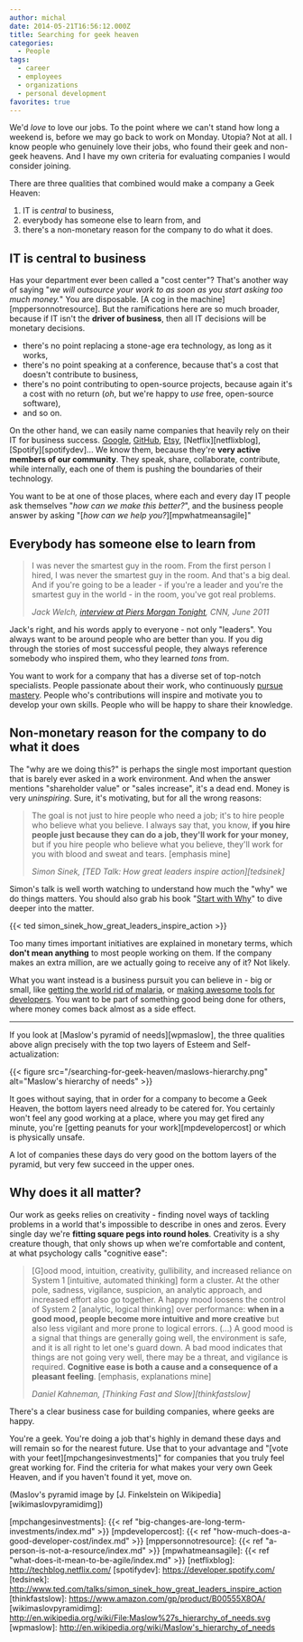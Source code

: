 ```yaml
---
author: michal
date: 2014-05-21T16:56:12.000Z
title: Searching for geek heaven
categories:
  - People
tags:
  - career
  - employees
  - organizations
  - personal development
favorites: true
---
```


We'd _love_ to love our jobs. To the point where we can't stand how long a weekend is, before we may go back to work on Monday. Utopia? Not at all. I know people who genuinely love their jobs, who found their geek and non-geek heavens. And I have my own criteria for evaluating companies I would consider joining.

<!--more-->

There are three qualities that combined would make a company a Geek Heaven:

1. IT is _central_ to business,
2. everybody has someone else to learn from, and
3. there's a non-monetary reason for the company to do what it does.

## IT is central to business

Has your department ever been called a "cost center"? That's another way of saying "_we will outsource your work to <insert cheap labor country> as soon as you start asking too much money._" You are disposable. [A cog in the machine][mppersonnotresource]. But the ramifications here are so much broader, because if IT isn't the __driver of business__, then all IT decisions will be monetary decisions.

- there's no point replacing a stone-age era technology, as long as it works,
- there's no point speaking at a conference, because that's a cost that doesn't contribute to business,
- there's no point contributing to open-source projects, because again it's a cost with no return (_oh_, but we're happy to _use_ free, open-source software),
- and so on.

On the other hand, we can easily name companies that heavily rely on their IT for business success. [Google][googleabout], [GitHub][githubabout], [Etsy][etsyabout], [Netflix][netflixblog], [Spotify][spotifydev]... We know them, because they're __very active members of our community__. They speak, share, collaborate, contribute, while internally, each one of them is pushing the boundaries of their technology.

You want to be at one of those places, where each and every day IT people ask themselves "_how can we make this better?_", and the business people answer by asking "[_how can we help you?_][mpwhatmeansagile]"

## Everybody has someone else to learn from

> I was never the smartest guy in the room. From the first person I hired, I was never the smartest guy in the room. And that's a big deal. And if you're going to be a leader - if you're a leader and you're the smartest guy in the world - in the room, you've got real problems.
>
> <cite>Jack Welch, [interview at Piers Morgan Tonight][cnnjackwelch], CNN, June 2011</cite>

Jack's right, and his words apply to everyone - not only "leaders". You always want to be around people who are better than you. If you dig through the stories of most successful people, they always reference somebody who inspired them, who they learned _tons_ from.

You want to work for a company that has a diverse set of top-notch specialists. People passionate about their work, who continuously [pursue mastery][amazondanpinkdrive]. People who's contributions will inspire and motivate you to develop your own skills. People who will be happy to share their knowledge.

## Non-monetary reason for the company to do what it does

The "why are we doing this?" is perhaps the single most important question that is barely ever asked in a work environment. And when the answer mentions "shareholder value" or "sales increase", it's a dead end. Money is very _uninspiring_. Sure, it's motivating, but for all the wrong reasons:

> The goal is not just to hire people who need a job; it's to hire people who believe what you believe. I always say that, you know, __if you hire people just because they can do a job, they'll work for your money,__ but if you hire people who believe what you believe, they'll work for you with blood and sweat and tears. [emphasis mine]
>
> <cite>Simon Sinek, [TED Talk: How great leaders inspire action][tedsinek]</cite>

Simon's talk is well worth watching to understand how much the "why" we do things matters. You should also grab his book "[Start with Why][amazonstartwithwhy]" to dive deeper into the matter.

{{< ted simon_sinek_how_great_leaders_inspire_action >}}

Too many times important initiatives are explained in monetary terms, which __don't mean anything__ to most people working on them. If the company makes an extra million, are we actually going to receive any of it? Not likely.

What you want instead is a business pursuit you can believe in - big or small, like [getting the world rid of malaria][gatesmalaria], or [making awesome tools for developers][atlassiancompany]. You want to be part of something good being done for others, where money comes back almost as a side effect.

---

If you look at [Maslow's pyramid of needs][wpmaslow], the three qualities above align precisely with the top two layers of Esteem and Self-actualization:

{{< figure src="/searching-for-geek-heaven/maslows-hierarchy.png" alt="Maslow's hierarchy of needs" >}}

It goes without saying, that in order for a company to become a Geek Heaven, the bottom layers need already to be catered for. You certainly won't feel any good working at a place, where you may get fired any minute, you're [getting peanuts for your work][mpdevelopercost] or which is physically unsafe.

A lot of companies these days do very good on the bottom layers of the pyramid, but very few succeed in the upper ones.

## Why does it all matter?

Our work as geeks relies on creativity - finding novel ways of tackling problems in a world that's impossible to describe in ones and zeros. Every single day we're __fitting square pegs into round holes__. Creativity is a shy creature though, that only shows up when we're comfortable and content, at what psychology calls "cognitive ease":

> [G]ood mood, intuition, creativity, gullibility, and increased reliance on System 1 [intuitive, automated thinking] form a cluster. At the other pole, sadness, vigilance, suspicion, an analytic approach, and increased effort also go together. A happy mood loosens the control of System 2 [analytic, logical thinking] over performance: **when in a good mood, people become more intuitive and more creative** but also less vigilant and more prone to logical errors. (...) A good mood is a signal that things are generally going well, the environment is safe, and it is all right to let one's guard down. A bad mood indicates that things are not going very well, there may be a threat, and vigilance is required. **Cognitive ease is both a cause and a consequence of a pleasant feeling**. [emphasis, explanations mine]
>
> <cite>Daniel Kahneman, [Thinking Fast and Slow][thinkfastslow]</cite>

There's a clear business case for building companies, where geeks are happy.

You're a geek. You're doing a job that's highly in demand these days and will remain so for the nearest future. Use that to your advantage and "[vote with your feet][mpchangesinvestments]" for companies that you truly feel great working for. Find the criteria for what makes your very own Geek Heaven, and if you haven't found it yet, move on.

(Maslov's pyramid image by [J. Finkelstein on Wikipedia][wikimaslovpyramidimg])

[amazondanpinkdrive]: https://www.amazon.com/gp/product/B004P1JDJO/
[amazonstartwithwhy]: https://www.amazon.com/gp/product/B002Q6XUE4/
[atlassiancompany]: https://www.atlassian.com/company
[cnnjackwelch]: http://transcripts.cnn.com/TRANSCRIPTS/1106/11/pmt.01.html
[etsyabout]: http://www.etsy.com/developers
[gatesmalaria]: http://www.gatesfoundation.org/What-We-Do/Global-Health/Malaria
[githubabout]: https://github.com/about
[googleabout]: https://www.google.com/intl/en/about/company/philosophy/
[mpchangesinvestments]: {{< ref "big-changes-are-long-term-investments/index.md" >}}
[mpdevelopercost]: {{< ref "how-much-does-a-good-developer-cost/index.md" >}}
[mppersonnotresource]: {{< ref "a-person-is-not-a-resource/index.md" >}}
[mpwhatmeansagile]: {{< ref "what-does-it-mean-to-be-agile/index.md" >}}
[netflixblog]: http://techblog.netflix.com/
[spotifydev]: https://developer.spotify.com/
[tedsinek]: http://www.ted.com/talks/simon_sinek_how_great_leaders_inspire_action
[thinkfastslow]: https://www.amazon.com/gp/product/B00555X8OA/
[wikimaslovpyramidimg]: http://en.wikipedia.org/wiki/File:Maslow%27s_hierarchy_of_needs.svg
[wpmaslow]: http://en.wikipedia.org/wiki/Maslow's_hierarchy_of_needs

